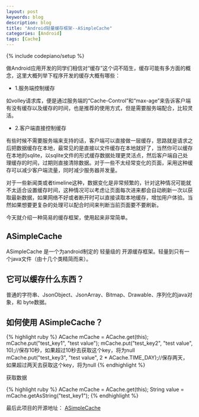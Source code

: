 ```yaml
---
layout: post
keywords: blog
description: blog
title: "Android轻量缓存框架--ASimpleCache"
categories: [Android]
tags: [Cache]
---
```

{% include codepiano/setup %}

做Android应用开发的同学们相信对“缓存”这个词不陌生，缓存可能有多方面的概念，这里大概列举下程序开发的缓存大概有哪些：

* 1.服务端控制缓存

如volley请求库，便是通过服务端的“Cache-Control”和“max-age”来告诉客户端有没有缓存以及缓存的时间，也是推荐的使用方式，但是需要服务端配合，比较灵活。

* 2.客户端直接控制缓存

有些时候不需要服务端来支持的话，客户端可以直接做一层缓存，思路就是请求之后把数据缓存在本地，最常见的是直接以文件缓存在本地就好了，当然你可以缓存在本地的sqlite，以sqlite文件的形式缓存数据处理更灵活点，然后客户端自己处理缓存的时间，过期则直接清除数据。对于一些不太经常变化的页面，采用这种缓存可以减少客户端流量，同时减少服务器并发量。

对于一些新闻类或者timeline这种，数据变化是非常频繁的，针对这种情况可能就不太适合设置缓存时间，这种情况可以考虑让页面每次进来都会自动刷新一次以获取最新数据，如果网络不好或者断开时可以直接读取本地缓存，增加用户体验。当然如果想要更复杂的处理可以配合时间来判断当前页面要不要刷新。

今天就介绍一种简易的缓存框架，使用起来非常简单。

## ASimpleCache

ASimpleCache 是一个为android制定的 轻量级的 开源缓存框架。轻量到只有一个java文件（由十几个类精简而来）。

## 它可以缓存什么东西？

普通的字符串、JsonObject、JsonArray、Bitmap、Drawable、序列化的java对象，和 byte数据。

## 如何使用 ASimpleCache？

{% highlight ruby %}
ACache mCache = ACache.get(this);
mCache.put("test_key1", "test value");
mCache.put("test_key2", "test value", 10);//保存10秒，如果超过10秒去获取这个key，将为null
mCache.put("test_key3", "test value", 2 * ACache.TIME_DAY);//保存两天，如果超过两天去获取这个key，将为null
{% endhighlight %}

获取数据

{% highlight ruby %}
ACache mCache = ACache.get(this);
String value = mCache.getAsString("test_key1");
{% endhighlight %}

最后此项目的开源地址： [ASimpleCache](https://github.com/yangfuhai/ASimpleCache)

